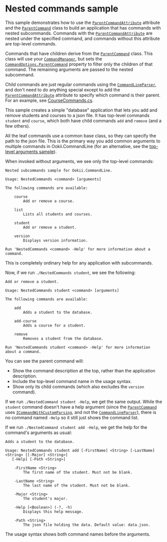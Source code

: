# Nested commands sample

This sample demonstrates how to use the [`ParentCommandAttribute`][] attribute and the [`ParentCommand`][]
class to build an application that has commands with nested subcommands. Commands with the
[`ParentCommandAttribute`][] are nested under the specified command, and commands without this attribute
are top-level commands.

Commands that have children derive from the [`ParentCommand`][]  class. This class will use your
[`CommandManager`][], but sets the [`CommandOptions.ParentCommand`][] property to filter only the
children of that command. The remaining arguments are passed to the nested subcommand.

Child commands are just regular commands using the [`CommandLineParser`][], and don't need to do
anything special except to add the [`ParentCommandAttribute`][] attribute to specify which command is
their parent. For an example, see [CourseCommands.cs](CourseCommands.cs).

This sample creates a simple "database" application that lets you add and remove students and
courses to a json file. It has top-level commands `student` and `course`, which both have child
commands `add` and `remove` (and a few others).

All the leaf commands use a common base class, so they can specify the path to the json file. This
is the primary way you add common arguments to multiple commands in Ookii.CommandLine (for an
alternative, see the [top-level arguments sample](../TopLevelArguments)).

When invoked without arguments, we see only the top-level commands:

```text
Nested subcommands sample for Ookii.CommandLine.

Usage: NestedCommands <command> [arguments]

The following commands are available:

    course
        Add or remove a course.

    list
        Lists all students and courses.

    student
        Add or remove a student.

    version
        Displays version information.

Run 'NestedCommands <command> -Help' for more information about a command.
```

This is completely ordinary help for any application with subcommands.

Now, if we run `./NestedCommands student`, we see the following:

```text
Add or remove a student.

Usage: NestedCommands student <command> [arguments]

The following commands are available:

    add
        Adds a student to the database.

    add-course
        Adds a course for a student.

    remove
        Removes a student from the database.

Run 'NestedCommands student <command> -Help' for more information about a command.
```

You can see the parent command will:

- Show the command description at the top, rather than the application description.
- Include the top-level command name in the usage syntax.
- Show only its child commands (which also excludes the `version` command).

If we run `./NestedCommand student -Help`, we get the same output. While the `student` command
doesn't have a help argument (since the [`ParentCommand`][] uses [`ICommandWithCustomParsing`][],
and not the [`CommandLineParser`][]), there is no command named `-Help` so it still just shows the
command list.

If we run `./NestedCommand student add -Help`, we get the help for the command's arguments as
usual:

```text
Adds a student to the database.

Usage: NestedCommands student add [-FirstName] <String> [-LastName] <String> [[-Major] <String>]
   [-Help] [-Path <String>]

    -FirstName <String>
        The first name of the student. Must not be blank.

    -LastName <String>
        The last name of the student. Must not be blank.

    -Major <String>
        The student's major.

    -Help [<Boolean>] (-?, -h)
        Displays this help message.

    -Path <String>
        The json file holding the data. Default value: data.json.
```

The usage syntax shows both command names before the arguments.

[`CommandLineParser`]: https://www.ookii.org/docs/commandline-5.0/html/T_Ookii_CommandLine_CommandLineParser.htm
[`CommandManager`]: https://www.ookii.org/docs/commandline-5.0/html/T_Ookii_CommandLine_Commands_CommandManager.htm
[`CommandOptions.ParentCommand`]: https://www.ookii.org/docs/commandline-5.0/html/P_Ookii_CommandLine_Commands_CommandOptions_ParentCommand.htm
[`ICommandWithCustomParsing`]: https://www.ookii.org/docs/commandline-5.0/html/T_Ookii_CommandLine_Commands_ICommandWithCustomParsing.htm
[`ParentCommand`]: https://www.ookii.org/docs/commandline-5.0/html/T_Ookii_CommandLine_Commands_ParentCommand.htm
[`ParentCommandAttribute`]: https://www.ookii.org/docs/commandline-5.0/html/T_Ookii_CommandLine_Commands_ParentCommandAttribute.htm
